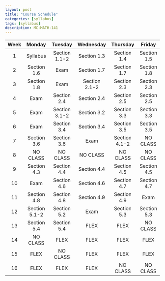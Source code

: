 ```yaml
---
layout: post
title: "Course Schedule"
categories: [syllabus]
tags: [syllabus]
description: MC-MATH-141
---
```


|Week|Monday|Tuesday|Wednesday|Thursday|Friday|
|:---:|:---:|:---:|:---:|:---:|:---:|
|1|Syllabus|Section 1.1-2|Section 1.3|Section 1.4|Section 1.5|
|2|Section 1.6|Exam|Section 1.7|Section 1.7|Section 1.8|
|3|Section 1.8|Exam|Section 2.1-2|Section 2.3|Section 2.3|
|4|Exam|Section 2.4|Section 2.4|Section 2.5|Section 2.5|
|5|Exam|Section 3.1-2|Section 3.2|Section 3.3|Section 3.3|
|6|Exam|Section 3.4|Section 3.4|Section 3.5|Section 3.5|
|7|Section 3.6|Section 3.6|Exam|Section 4.1-2|NO CLASS|
|8|NO CLASS|NO CLASS|NO CLASS|NO CLASS|NO CLASS|
|9|Section 4.3|Section 4.4|Section 4.4|Section 4.5|Section 4.5|
|10|Exam|Section 4.6|Section 4.6|Section 4.7|Section 4.7|
|11|Section 4.8|Section 4.8|Section 4.9|Section 4.9|Exam|
|12|Section 5.1-2|Section 5.2|Exam|Section 5.3|Section 5.3|
|13|Section 5.4|Section 5.4|FLEX|FLEX|NO CLASS|
|14|NO CLASS|FLEX|FLEX|FLEX|FLEX|
|15|FLEX|NO CLASS|FLEX|FLEX|FLEX|
|16|FLEX|FLEX|FLEX|NO CLASS|NO CLASS|
